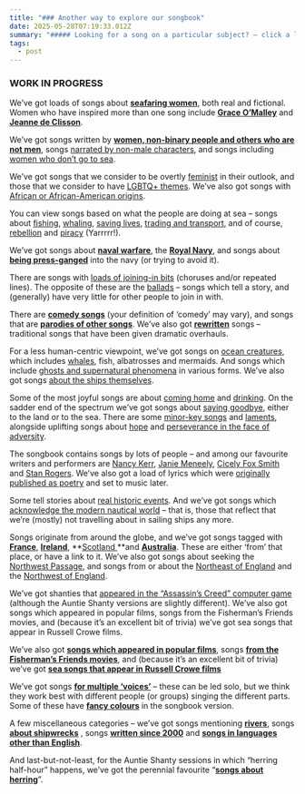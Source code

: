 ```yaml
---
title: "### Another way to explore our songbook"
date: 2025-05-28T07:19:33.012Z
summary: "##### Looking for a song on a particular subject? – click a link"
tags:
  - post
---
```

### W﻿ORK IN PROGRESS

We’ve got loads of songs about **[seafaring women](/tags/seafaring_women/)**, both real and fictional. Women who have inspired more than one song include **[Grace O’Malley](/tags/grace_omalley/)** and **[Jeanne de Clisson](/tags/jeanne_de_clisson/)**.

We’ve got songs written by **[women, non-binary people and others who are not men](/tags/non-male_writer/)**, songs [narrated by non-male characters](/tags/non-male_narrator/), and songs including [women who don’t go to sea](/tags/women_on_the_shore/).

We’ve got songs that we consider to be overtly [feminist](/tags/feminist/) in their outlook, and those that we consider to have [LGBTQ+ themes](/tags/lgbtq_plus/). We’ve also got songs with [African or African-American origins](/tags/african_or_african-american_origin/).

You can view songs based on what the people are doing at sea – songs about [fishing](/tags/fishing/), [whaling](/tags/whaling/), [saving lives](/tags/lifeboats/), [trading and transport](/tags/maritime_trade/), and of course, [rebellion](/tags/rebellion/) and [piracy](/tags/piracy/) (Yarrrrr!). 

We’ve got songs about **[naval warfare](/tags/naval_warfare)**, the **[Royal Navy](/tags/Royal__Navy)**, and songs about **[being press-ganged](/tags/impressment)** into the navy (or trying to avoid it). 

There are songs with [loads of joining-in bits](/tags/more_chorus_than_verse) (choruses and/or repeated lines). The opposite of these are the [ballads](/tags/ballad) – songs which tell a story, and (generally) have very little for other people to join in with.

There are **[comedy songs](/tags/comedy)** (your definition of ‘comedy’ may vary), and songs that are **[parodies of other songs](/tags/parody)**. We’ve also got **[rewritten](/tags/rewritten)** songs – traditional songs that have been given dramatic overhauls. 

For a less human-centric viewpoint, we’ve got songs on [ocean creatures](/tags/sea_creatures), which includes [whales](/tags/whales), fish, albatrosses and mermaids. And songs which include [ghosts and supernatural phenomena](/tags/supernatural/) in various forms. We’ve also got songs [about the ships themselves](/tags/ship/).

Some of the most joyful songs are about [coming home](/tags/coming_home) and [drinking](/tags/drinking). On the sadder end of the spectrum we’ve got songs about [saying goodbye](/tags/farewell), either to the land or to the sea. There are some [minor-key songs](/tags/minor_key) and [laments](/tags/lament), alongside uplifting songs about [hope](/tags/hope) and [perseverance in the face of adversity](/tags/perseverence).

The songbook contains songs by lots of people – and among our favourite writers and performers are [Nancy Kerr](/tags/nancy_kerr/), [Janie Meneely](/tags/Jane_Meneely/), [Cicely Fox Smith](/tags/Cicely_Fox_Smith) and [Stan Rogers](/tags/Stan_Rogers/). We’ve also got a load of lyrics which were [originally published as poetry](/tags/originally_a_poem/) and set to music later.

Some tell stories about [real historic events](/tags/historic_events/). And we’ve got songs which [acknowledge the modern nautical world](/tags/modern_seafaring/) – that is, those that reflect that we’re (mostly) not travelling about in sailing ships any more.

Songs originate from around the globe, and we’ve got songs tagged with **[France](/tags/France/)**, **[Ireland](/tags/Ireland/)**, **[Scotland ](/tags/Scotland/)**and **[Australia](/tags/Australia/)**. These are either ‘from’ that place, or have a link to it. We’ve also got songs about seeking the [Northwest Passage](/tags/northwest_passage/), and songs from or about the [Northeast of England](/tags/northeast_england/) and the [Northwest of England](/tags/northwest_england/).

We’ve got shanties that [appeared in the “Assassin’s Creed” computer game](/tags/assassins_creed/) (although the Auntie Shanty versions are slightly different). We’ve also got songs which appeared in popular films, songs from the Fisherman’s Friends movies, and (because it’s an excellent bit of trivia) we’ve got sea songs that appear in Russell Crowe films.

We’ve also got **[songs which appeared in popular films](/tags/appears_in_a_film/)**, songs **[from the Fisherman’s Friends movies](/tags/appears_in_fishermans_friends/)**, and (because it’s an excellent bit of trivia) we’ve got **[sea songs that appear in Russell Crowe films](/tags/appears_in_a_russell_crowe_film/)**

We’ve got songs **[for multiple ‘voices’](/tags/two_voices/)** – these can be led solo, but we think they work best with different people (or groups) singing the different parts. Some of these have **[fancy colours](/tags/technicolour)** in the songbook version.

A few miscellaneous categories – we’ve got songs mentioning **[rivers](/tags/rivers)**, songs **[about shipwrecks](/tags/shipwreck/)** , songs **[written since 2000](/tags/post-2000/)** and **[songs in languages other than English](/tags/non-english-language/)**.

And last-but-not-least, for the Auntie Shanty sessions in which “herring half-hour” happens, we’ve got the perennial favourite “**[songs about herring](/tags/herring/)**”.